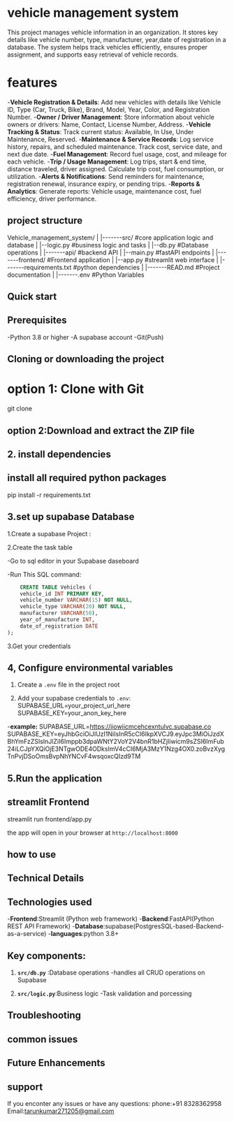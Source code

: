 # vehicle management system

This project manages vehicle information in an organization. It stores key details like vehicle number, type, manufacturer, year,date of registration in a database. The system helps track vehicles efficiently, ensures proper assignment, and supports easy retrieval of vehicle records.

# features
-**Vehicle Registration & Details**:
Add new vehicles with details like Vehicle ID, Type (Car, Truck, Bike), Brand, Model, Year, Color, and Registration Number.
-**Owner / Driver Management**:
Store information about vehicle owners or drivers: Name, Contact, License Number, Address.
-**Vehicle Tracking & Status**:
Track current status: Available, In Use, Under Maintenance, Reserved.
-**Maintenance & Service Records**:
Log service history, repairs, and scheduled maintenance.
Track cost, service date, and next due date.
-**Fuel Management**:
Record fuel usage, cost, and mileage for each vehicle.
-**Trip / Usage Management**:
Log trips, start & end time, distance traveled, driver assigned.
Calculate trip cost, fuel consumption, or utilization.
-**Alerts & Notifications**:
Send reminders for maintenance, registration renewal, insurance expiry, or pending trips.
-**Reports & Analytics**:
Generate reports: Vehicle usage, maintenance cost, fuel efficiency, driver performance.

## project structure

Vehicle_management_system/ 
|
|-------src/                 #core application logic and database 
|        |--logic.py         #business logic and tasks
|        |--db.py            #Database operations
|
|-------api/                 #backend API
|        |--main.py          #fastAPI endpoints
|
|-------frontend/            #Frontend application
|        |--app.py           #streamlit web interface
|
|-------requirements.txt     #python dependencies
|
|-------READ.md              #Project documentation
|
|-------.env                 #Python Variables



## Quick start

## Prerequisites

-Python 3.8 or higher
-A supabase account
-Git(Push)


## Cloning or downloading the project 
# option 1: Clone with Git
git clone <repository-url>

## option 2:Download and extract the ZIP file

## 2. install dependencies

## install all required python packages

pip install -r requirements.txt

## 3.set up supabase Database

1.Create a supabase Project :

2.Create the task table

-Go to sql editor in your Supabase daseboard

-Run This SQL command:

```sql
    CREATE TABLE Vehicles (
    vehicle_id INT PRIMARY KEY,
    vehicle_number VARCHAR(15) NOT NULL,
    vehicle_type VARCHAR(20) NOT NULL,
    manufacturer VARCHAR(50),
    year_of_manufacture INT,
    date_of_registration DATE
);


```
3.Get your credentials

## 4, Configure environmental variables

 1. Create a `.env` file in the project root

 2. Add your supabase credentials to `.env`:
    SUPABASE_URL=your_project_url_here
    SUPABASE_KEY=your_anon_key_here

-**example:**
 SUPABASE_URL=https://jiowiicmcehcexntulvc.supabase.co
SUPABASE_KEY=eyJhbGciOiJIUzI1NiIsInR5cCI6IkpXVCJ9.eyJpc3MiOiJzdXBhYmFzZSIsInJlZiI6Imppb3dpaWNtY2VoY2V4bnR1bHZjIiwicm9sZSI6ImFub24iLCJpYXQiOjE3NTgwODE4ODksImV4cCI6MjA3MzY1Nzg4OX0.zoBvzXygTnPvjDSoOmsBvpNhYNCvF4wsqoxcQIzd9TM

## 5.Run the application

## streamlit Frontend
streamlit run frontend/app.py

the app will open in your browser at `http://localhost:8000`

## how to use

## Technical Details

## Technologies used

-**Frontend**:Streamlit (Python web framework)
-**Backend**:FastAPI(Python REST API Framework)
-**Database**:supabase(PostgresSQL-based-Backend-as-a-service)
-**languages**:python 3.8+

## Key components:

1. **`src/db.py`** :Database operations
-handles all CRUD operations on Supabase

2. **`src/logic.py`**:Business logic
-Task validation and porcessing

## Troubleshooting

##  common issues

## Future Enhancements 

## support
 
If you enconter any issues or have any questions:
phone:+91 8328362958
Email:tarunkumar271205@gmail.com




